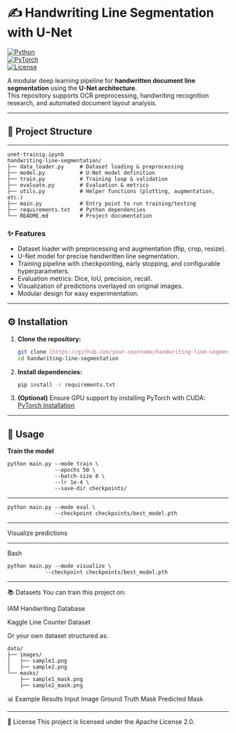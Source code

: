 # ✍️ Handwriting Line Segmentation with U-Net

[![Python](https://img.shields.io/badge/python-3.11+-blue.svg)](https://www.python.org/)  
[![PyTorch](https://img.shields.io/badge/PyTorch-2.2.0+-red.svg)](https://pytorch.org/)  
[![License](https://img.shields.io/badge/License-Apache_2.0-green.svg)](LICENSE)

A modular deep learning pipeline for **handwritten document line segmentation** using the **U-Net architecture**.  
This repository supports OCR preprocessing, handwriting recognition research, and automated document layout analysis.

---

## 📂 Project Structure

---

```
unet-trainig.ipynb
handwriting-line-segmentation/
├── data_loader.py     # Dataset loading & preprocessing
├── model.py           # U-Net model definition
├── train.py           # Training loop & validation
├── evaluate.py        # Evaluation & metrics
├── utils.py           # Helper functions (plotting, augmentation, etc.)
├── main.py            # Entry point to run training/testing
├── requirements.txt   # Python dependencies
└── README.md          # Project documentation
```
### ✨ Features
* Dataset loader with preprocessing and augmentation (flip, crop, resize).
* U-Net model for precise handwritten line segmentation.
* Training pipeline with checkpointing, early stopping, and configurable hyperparameters.
* Evaluation metrics: Dice, IoU, precision, recall.
* Visualization of predictions overlayed on original images.
* Modular design for easy experimentation.


---

## ⚙️ Installation

1.  **Clone the repository:**
    ```bash
    git clone [https://github.com/your-username/handwriting-line-segmentation.git](https://github.com/your-username/handwriting-line-segmentation.git)
    cd handwriting-line-segmentation
    ```
2.  **Install dependencies:**
    ```bash
    pip install -r requirements.txt
    ```
3.  **(Optional)** Ensure GPU support by installing PyTorch with CUDA: [PyTorch Installation](https://pytorch.org/get-started/locally/)

---

## 🚀 Usage

**Train the model**
```
python main.py --mode train \
               --epochs 50 \
               --batch-size 8 \
               --lr 1e-4 \
               --save-dir checkpoints/
```
---
```
python main.py --mode eval \
               --checkpoint checkpoints/best_model.pth
```
---
Visualize predictions

---

Bash
```
python main.py --mode visualize \
            --checkpoint checkpoints/best_model.pth
```
---

📚 Datasets
You can train this project on:

IAM Handwriting Database

Kaggle Line Counter Dataset

Or your own dataset structured as:
```
data/
├── images/
│   ├── sample1.png
│   ├── sample2.png
└── masks/
    ├── sample1_mask.png
    ├── sample2_mask.png

```
📊 Example Results
Input Image	Ground Truth Mask	Predicted Mask

---

📝 License
This project is licensed under the Apache License 2.0.
